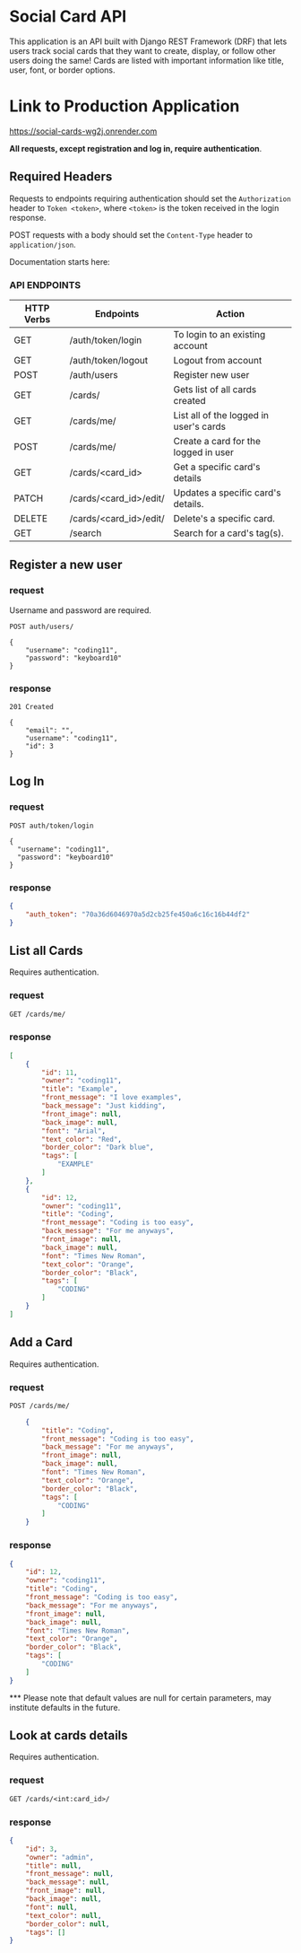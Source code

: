 # Social Card API

This application is an API built with Django REST Framework (DRF) that lets users track social cards that they want to create, display, or follow other users doing the same! Cards are listed with important information like title, user, font, or border options.

# Link to Production Application

https://social-cards-wg2j.onrender.com

**All requests, except registration and log in, require authentication**.

## Required Headers

Requests to endpoints requiring authentication should set the `Authorization` header to `Token <token>`, where `<token>` is the token received in the login response.

POST requests with a body should set the `Content-Type` header to `application/json`.

Documentation starts here:

### API ENDPOINTS

| HTTP Verbs | Endpoints               | Action                                   |
| ---------- | ----------------------- | ---------------------------------------- |
| GET        | /auth/token/login       | To login to an existing account          |
| GET        | /auth/token/logout      | Logout from account                      |
| POST       | /auth/users             | Register new user                        |
| GET        | /cards/                 | Gets list of all cards created           |
| GET        | /cards/me/              | List all of the logged in user's cards   |
| POST       | /cards/me/              | Create a card for the logged in user     |
| GET        | /cards/<card_id>        | Get a specific card's details            |
| PATCH      | /cards/<card_id>/edit/  | Updates a specific card's details.       |
| DELETE     | /cards/<card_id>/edit/  | Delete's a specific card.                |
| GET        | /search                 | Search for a card's tag(s).              |

## Register a new user

### request

Username and password are required.

```
POST auth/users/

{
	"username": "coding11",
	"password": "keyboard10"
}
```

### response

```
201 Created

{
	"email": "",
	"username": "coding11",
	"id": 3
}

```

## Log In

### request

```
POST auth/token/login

{
  "username": "coding11",
  "password": "keyboard10"
}
```

### response

```json
{
	"auth_token": "70a36d6046970a5d2cb25fe450a6c16c16b44df2"
}
```

## List all Cards

Requires authentication.

### request

```txt
GET /cards/me/
```

### response

```json
[
	{
		"id": 11,
		"owner": "coding11",
		"title": "Example",
		"front_message": "I love examples",
		"back_message": "Just kidding",
		"front_image": null,
		"back_image": null,
		"font": "Arial",
		"text_color": "Red",
		"border_color": "Dark blue",
		"tags": [
			"EXAMPLE"
		]
	},
	{
		"id": 12,
		"owner": "coding11",
		"title": "Coding",
		"front_message": "Coding is too easy",
		"back_message": "For me anyways",
		"front_image": null,
		"back_image": null,
		"font": "Times New Roman",
		"text_color": "Orange",
		"border_color": "Black",
		"tags": [
			"CODING"
		]
	}
]
```

## Add a Card

Requires authentication.

### request

```txt
POST /cards/me/
```

```json
	{
		"title": "Coding",
		"front_message": "Coding is too easy",
		"back_message": "For me anyways",
		"front_image": null,
		"back_image": null,
		"font": "Times New Roman",
		"text_color": "Orange",
		"border_color": "Black",
		"tags": [
			"CODING"
		]
	}
```

### response

```json
{
	"id": 12,
	"owner": "coding11",
	"title": "Coding",
	"front_message": "Coding is too easy",
	"back_message": "For me anyways",
	"front_image": null,
	"back_image": null,
	"font": "Times New Roman",
	"text_color": "Orange",
	"border_color": "Black",
	"tags": [
		"CODING"
	]
}
```

\*\*\* Please note that default values are null for certain parameters, may institute defaults in the future.

## Look at cards details

Requires authentication.

### request

```txt
GET /cards/<int:card_id>/
```

### response

```json
{
	"id": 3,
	"owner": "admin",
	"title": null,
	"front_message": null,
	"back_message": null,
	"front_image": null,
	"back_image": null,
	"font": null,
	"text_color": null,
	"border_color": null,
	"tags": []
}
```

